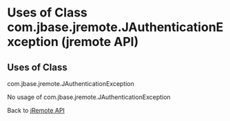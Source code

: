 # Uses of Class com.jbase.jremote.JAuthenticationException (jremote API)

<PageHeader />

## Uses of Class

com.jbase.jremote.JAuthenticationException

No usage of com.jbase.jremote.JAuthenticationException

Back to [jRemote API](./../../README.md)

<PageFooter />
